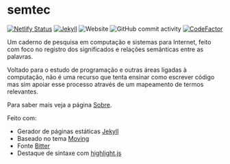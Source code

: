 # semtec

[![Netlify Status](https://api.netlify.com/api/v1/badges/c616f122-87d3-4bbe-b075-e6cd54f2e66a/deploy-status)](https://app.netlify.com/sites/semtec/deploys)
[![Jekyll](https://img.shields.io/badge/jekyll-%3E%3D%204.2-blue.svg)](https://jekyllrb.com/)
![Website](https://img.shields.io/website?down_color=lightgrey&down_message=offline&up_message=online&url=https%3A%2F%2Fjultty.github.io)
![GitHub commit activity](https://img.shields.io/github/commit-activity/w/jultty/jultty.github.io)
[![CodeFactor](https://www.codefactor.io/repository/github/jultty/jultty.github.io/badge)](https://www.codefactor.io/repository/github/jultty/jultty.github.io)

Um caderno de pesquisa em computação e sistemas para Internet, feito com foco no registro dos significados e relações semânticas entre as palavras.

Voltado para o estudo de programação e outras áreas ligadas à computação, não é uma recurso que tenta ensinar como escrever código mas sim apoiar esse processo através de um mapeamento de termos relevantes.

Para saber mais veja a página [Sobre](https://jultty.github.io/sobre).

Feito com:
* Gerador de páginas estáticas [Jekyll](https://jekyllrb.com/)
* Baseado no tema [Moving](https://github.com/huangyz0918/moving)
* Fonte [Bitter](https://github.com/solmatas/Bitter)
* Destaque de sintaxe com [highlight.js](https://highlightjs.org/)

